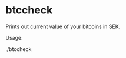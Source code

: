 btccheck
========

Prints out current value of your bitcoins in SEK.

Usage:

./btccheck <Balance in BTC> <Acquisition value in SEK>
